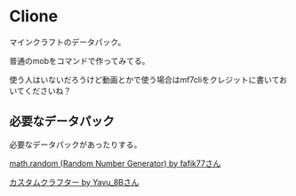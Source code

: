 # Clione
マインクラフトのデータパック。

普通のmobをコマンドで作ってみてる。

使う人はいないだろうけど動画とかで使う場合はmf7cliをクレジットに書いておいてくださいね？

## 必要なデータパック
必要なデータパックがあったりする。

[math.random (Random Number Generator) by fafik77さん](https://www.planetminecraft.com/data-pack/math-random-random-number-generator/)


[カスタムクラフター by Yavu_8Bさん](https://www.youtube.com/watch?v=V2F7QXXCg4A)
